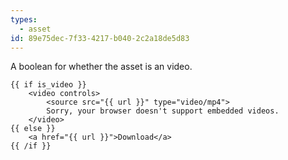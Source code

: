 ```yaml
---
types:
  - asset
id: 89e75dec-7f33-4217-b040-2c2a18de5d83
---
```

A boolean for whether the asset is an video.

```
{{ if is_video }}
    <video controls>
        <source src="{{ url }}" type="video/mp4">
        Sorry, your browser doesn't support embedded videos.
    </video>
{{ else }}
    <a href="{{ url }}">Download</a>
{{ /if }}
```



